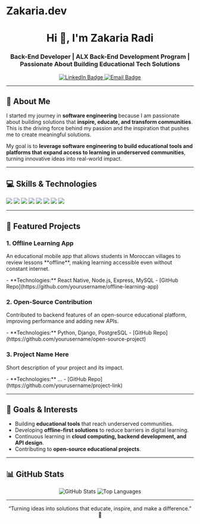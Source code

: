 # Zakaria.dev
<!-- ==================== HEADER ==================== -->
<h1 align="center">Hi 👋, I'm Zakaria Radi</h1>
<h3 align="center">Back-End Developer | ALX Back-End Development Program | Passionate About Building Educational Tech Solutions</h3>

<p align="center">
  <a href="[www.linkedin.com/in/zakaria-dev-b39575377](https://www.linkedin.com/in/zakaria-dev-b39575377/)" target="_blank">
    <img src="https://img.shields.io/badge/LinkedIn-0A66C2?style=for-the-badge&logo=linkedin&logoColor=white" alt="LinkedIn Badge">
  </a>
  <a href="mailto:zakariaradi.dev@outlook.com">
    <img src="https://img.shields.io/badge/Email-D14836?style=for-the-badge&logo=gmail&logoColor=white" alt="Email Badge">
  </a>
</p>

---

<!-- ==================== ABOUT ME ==================== -->
## 🌱 About Me
I started my journey in **software engineering** because I am passionate about building solutions that **inspire, educate, and transform communities**. This is the driving force behind my passion and the inspiration that pushes me to create meaningful solutions.  

My goal is to **leverage software engineering to build educational tools and platforms that expand access to learning in underserved communities**, turning innovative ideas into real-world impact.

---

<!-- ==================== SKILLS ==================== -->
## 💻 Skills & Technologies
<div>
  <img src="https://img.shields.io/badge/Language-Python-3776AB?style=for-the-badge&logo=python&logoColor=white"/>
  <img src="https://img.shields.io/badge/Language-JavaScript-F7DF1E?style=for-the-badge&logo=javascript&logoColor=black"/>
  <img src="https://img.shields.io/badge/Backend-Node.js-339933?style=for-the-badge&logo=node.js&logoColor=white"/>
  <img src="https://img.shields.io/badge/Framework-Express.js-000000?style=for-the-badge"/>
  <img src="https://img.shields.io/badge/Database-MySQL-4479A1?style=for-the-badge&logo=mysql&logoColor=white"/>
  <img src="https://img.shields.io/badge/Database-PostgreSQL-316192?style=for-the-badge&logo=postgresql&logoColor=white"/>
  <img src="https://img.shields.io/badge/Cloud-AWS-232F3E?style=for-the-badge&logo=amazon-aws&logoColor=white"/>
  <img src="https://img.shields.io/badge/Tools-Git-F05032?style=for-the-badge&logo=git&logoColor=white"/>
</div>

---

<!-- ==================== PROJECTS ==================== -->
## 🚀 Featured Projects

### 1. **Offline Learning App**
<p>An educational mobile app that allows students in Moroccan villages to review lessons **offline**, making learning accessible even without constant internet.</p>
- **Technologies:** React Native, Node.js, Express, MySQL
- [GitHub Repo](https://github.com/yourusername/offline-learning-app)

### 2. **Open-Source Contribution**
<p>Contributed to backend features of an open-source educational platform, improving performance and adding new APIs.</p>
- **Technologies:** Python, Django, PostgreSQL
- [GitHub Repo](https://github.com/yourusername/open-source-project)

### 3. **Project Name Here**
<p>Short description of your project and its impact.</p>
- **Technologies:** ...
- [GitHub Repo](https://github.com/yourusername/project-link)

---

<!-- ==================== GOALS & INTERESTS ==================== -->
## 🌟 Goals & Interests
- Building **educational tools** that reach underserved communities.  
- Developing **offline-first solutions** to reduce barriers in digital learning.  
- Continuous learning in **cloud computing, backend development, and API design**.  
- Contributing to **open-source educational projects**.

---

<!-- ==================== STATS ==================== -->
## 📊 GitHub Stats
<p align="center">
  <img src="https://github-readme-stats.vercel.app/api?username=yourusername&show_icons=true&theme=radical" alt="GitHub Stats" />
  <img src="https://github-readme-stats.vercel.app/api/top-langs/?username=yourusername&layout=compact&theme=radical" alt="Top Languages" />
</p>

---

<!-- ==================== FOOTER ==================== -->
<p align="center">“Turning ideas into solutions that educate, inspire, and make a difference.” 🚀</p>
